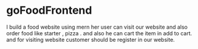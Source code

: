 # goFoodFrontend
I build a food website using mern her user can visit our website and also order food like starter , pizza . and also he can cart the item in add to cart. and for visiting website customer should be register in our website. 

